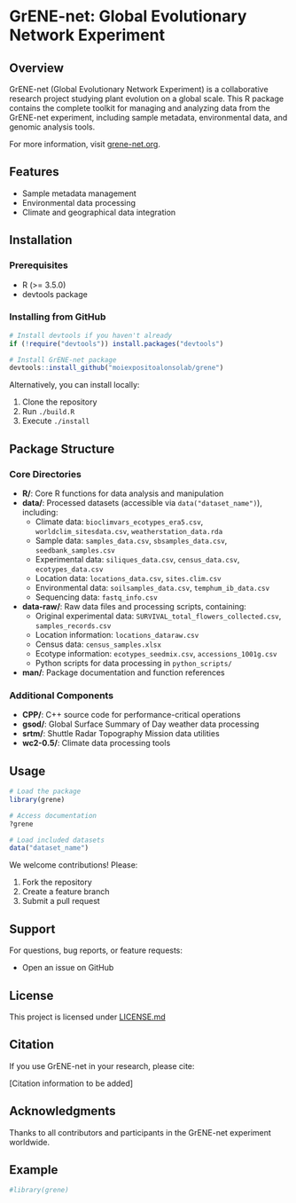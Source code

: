 <!-- README.md is generated from README.Rmd. Please edit that file -->

# GrENE-net: Global Evolutionary Network Experiment

<!-- badges: start -->
<!-- badges: end -->

## Overview

GrENE-net (Global Evolutionary Network Experiment) is a collaborative research project studying plant evolution on a global scale. This R package contains the complete toolkit for managing and analyzing data from the GrENE-net experiment, including sample metadata, environmental data, and genomic analysis tools.

For more information, visit [grene-net.org](https://grene-net.org).

## Features

- Sample metadata management
- Environmental data processing
- Climate and geographical data integration

## Installation

### Prerequisites

- R (>= 3.5.0)
- devtools package

### Installing from GitHub

```r
# Install devtools if you haven't already
if (!require("devtools")) install.packages("devtools")

# Install GrENE-net package
devtools::install_github("moiexpositoalonsolab/grene")
```

Alternatively, you can install locally:

1. Clone the repository
2. Run `./build.R`
3. Execute `./install`

## Package Structure

### Core Directories

- **R/**: Core R functions for data analysis and manipulation
- **data/**: Processed datasets (accessible via `data("dataset_name")`), including:
  - Climate data: `bioclimvars_ecotypes_era5.csv`, `worldclim_sitesdata.csv`, `weatherstation_data.rda`
  - Sample data: `samples_data.csv`, `sbsamples_data.csv`, `seedbank_samples.csv`
  - Experimental data: `siliques_data.csv`, `census_data.csv`, `ecotypes_data.csv`
  - Location data: `locations_data.csv`, `sites.clim.csv`
  - Environmental data: `soilsamples_data.csv`, `temphum_ib_data.csv`
  - Sequencing data: `fastq_info.csv`
- **data-raw/**: Raw data files and processing scripts, containing:
  - Original experimental data: `SURVIVAL_total_flowers_collected.csv`, `samples_records.csv`
  - Location information: `locations_dataraw.csv`
  - Census data: `census_samples.xlsx`
  - Ecotype information: `ecotypes_seedmix.csv`, `accessions_1001g.csv`
  - Python scripts for data processing in `python_scripts/`
- **man/**: Package documentation and function references

### Additional Components

- **CPP/**: C++ source code for performance-critical operations
- **gsod/**: Global Surface Summary of Day weather data processing
- **srtm/**: Shuttle Radar Topography Mission data utilities
- **wc2-0.5/**: Climate data processing tools

## Usage

```r
# Load the package
library(grene)

# Access documentation
?grene

# Load included datasets
data("dataset_name")
```
We welcome contributions! Please:

1. Fork the repository
2. Create a feature branch
3. Submit a pull request

## Support

For questions, bug reports, or feature requests:

- Open an issue on GitHub

## License

This project is licensed under [LICENSE.md](LICENSE.md)

## Citation

If you use GrENE-net in your research, please cite:

[Citation information to be added]

## Acknowledgments

Thanks to all contributors and participants in the GrENE-net experiment worldwide.

## Example
``` r
#library(grene)
```

